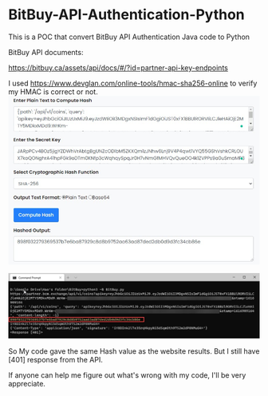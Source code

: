 # BitBuy-API-Authentication-Python
This is a POC that convert BitBuy API Authentication Java code to Python 

BitBuy API documents:

https://bitbuy.ca/assets/api/docs/#/?id=partner-api-key-endpoints

I used https://www.devglan.com/online-tools/hmac-sha256-online to verify my HMAC is correct or not.
<img src="01.jpg">

<img src="02.jpg">

So My code gave the same Hash value as the website results. But I still have [401] response from the API. 

If anyone can help me figure out what's wrong with my code, I'll be very appreciate.
